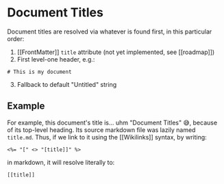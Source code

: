 # Document Titles

Document titles are resolved via whatever is found first, in this particular order:

1. [[FrontMatter]] `title` attribute (not yet implemented, see [[roadmap]])
2. First level-one header, e.g.:
  ```
  # This is my document
  ```
3. Fallback to default "Untitled" string

## Example

For example, this document's title is... uhm "Document Titles" :sweat_smile:, because of its
top-level heading. Its source markdown file was lazily named `title.md`. Thus, if we link to it using the [[Wikilinks]] syntax, by
writing:

```
<%= "[" <> "[title]]" %>
```


in markdown, it will resolve literally to: 

```
[[title]]
```
